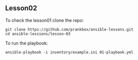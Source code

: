 ## Lesson02

To check the lesson01 clone the repo:
```
git clone https://github.com/prankbox/ansible-lessons.git
cd ansible-lessions/lesson-03
```

To run the playbook:
```
ansible-playbook -i inventory/example.ini 01-playbook.yml
```